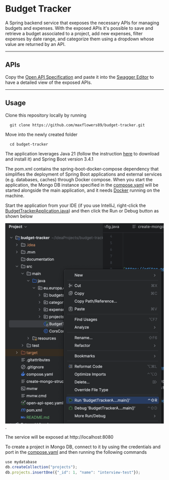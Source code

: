 # **Budget Tracker**

A Spring backend service that exeposes the necessary APIs for managing budgets and expenses. With the exposed APIs it's possible to save and retrieve a budget associated to a project, add new expenses, filter expenses by date range, and categorize them using a dropdown whose value are returned by an API.

---

## **APIs**

Copy the [Open API Specification](./open-api-spec.yaml) and paste it into the [Swagger Editor](https://editor-next.swagger.io/) to have a detailed view of the exposed APIs.

---

## **Usage**

Clone this repository locally by running
```shell
  git clone https://github.com/maxflowers89/budget-tracker.git
```

Move into the newly created folder
```shell
  cd budget-tracker
```
The application leverages Java 21 (follow the instruction [here](https://www.oracle.com/de/java/technologies/downloads/) to download and install it) and Spring Boot version 3.4.1

The pom.xml contains the spring-boot-docker-compose dependency that simplifies the deployment of Spring Boot applications and external services (e.g. databases, caches) through Docker compose.
When you start the application, the Mongo DB instance specified in the [compose.yaml](./compose.yaml) will be started alongside the main application, and it needs [Docker](https://docs.docker.com/engine/install/) running on the machine.

Start the application from your IDE (if you use IntelliJ, right-click the [BudgetTrackerApplication.java](src/main/java/eu/europa/ecb/budgettracker/BudgetTrackerApplication.java)) and then click the Run or Debug button as shown below

![picture](./documentation/run-or-debug.png).

The service will be exposed at http://localhost:8080

To create a project in Mongo DB, connect to it by using the credentials and port in the [compose.yaml](./compose.yaml) and then running the following commands

```javascript
use mydatabase
db.createCollection("projects");
db.projects.insertOne({"_id": 1, "name": "interview-test"});
```

